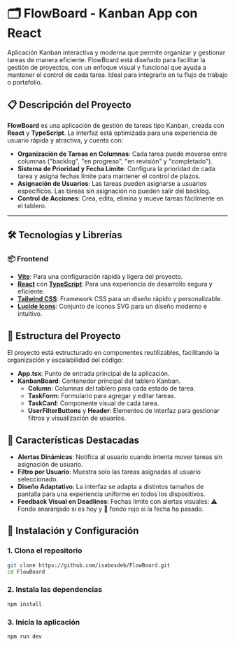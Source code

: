 # 🗂️ FlowBoard - Kanban App con React

Aplicación Kanban interactiva y moderna que permite organizar y gestionar tareas de manera eficiente. FlowBoard está diseñado para facilitar la gestión de proyectos, con un enfoque visual y funcional que ayuda a mantener el control de cada tarea. Ideal para integrarlo en tu flujo de trabajo o portafolio.

## 📋 Descripción del Proyecto

**FlowBoard** es una aplicación de gestión de tareas tipo Kanban, creada con **React** y **TypeScript**. La interfaz está optimizada para una experiencia de usuario rápida y atractiva, y cuenta con:

- **Organización de Tareas en Columnas**: Cada tarea puede moverse entre columnas ("backlog", "en progreso", "en revisión" y "completado").
- **Sistema de Prioridad y Fecha Límite**: Configura la prioridad de cada tarea y asigna fechas límite para mantener el control de plazos.
- **Asignación de Usuarios**: Las tareas pueden asignarse a usuarios específicos. Las tareas sin asignación no pueden salir del backlog.
- **Control de Acciones**: Crea, edita, elimina y mueve tareas fácilmente en el tablero.

---

## 🛠️ Tecnologías y Librerías

### 📦 Frontend

- **[Vite](https://vitejs.dev/)**: Para una configuración rápida y ligera del proyecto.
- **[React](https://reactjs.org/)** con **[TypeScript](https://www.typescriptlang.org/)**: Para una experiencia de desarrollo segura y eficiente.
- **[Tailwind CSS](https://tailwindcss.com/)**: Framework CSS para un diseño rápido y personalizable.
- **[Lucide Icons](https://lucide.dev/)**: Conjunto de íconos SVG para un diseño moderno e intuitivo.

## 📐 Estructura del Proyecto

El proyecto está estructurado en componentes reutilizables, facilitando la organización y escalabilidad del código:

- **App.tsx**: Punto de entrada principal de la aplicación.
- **KanbanBoard**: Contenedor principal del tablero Kanban.
  - **Column**: Columnas del tablero para cada estado de tarea.
  - **TaskForm**: Formulario para agregar y editar tareas.
  - **TaskCard**: Componente visual de cada tarea.
  - **UserFilterButtons** y **Header**: Elementos de interfaz para gestionar filtros y visualización de usuarios.

## 🌟 Características Destacadas

- **Alertas Dinámicas**: Notifica al usuario cuando intenta mover tareas sin asignación de usuario.
- **Filtro por Usuario**: Muestra solo las tareas asignadas al usuario seleccionado.
- **Diseño Adaptativo**: La interfaz se adapta a distintos tamaños de pantalla para una experiencia uniforme en todos los dispositivos.
- **Feedback Visual en Deadlines**: Fechas límite con alertas visuales: ⚠️ Fondo anaranjado si es hoy y 🔴 fondo rojo si la fecha ha pasado.

## 📝 Instalación y Configuración

### 1. Clona el repositorio

```bash
git clone https://github.com/isabosdeb/FlowBoard.git
cd FlowBoard
```

### 2. Instala las dependencias

```bash
npm install
```

### 3. Inicia la aplicación

```bash
npm run dev
```
